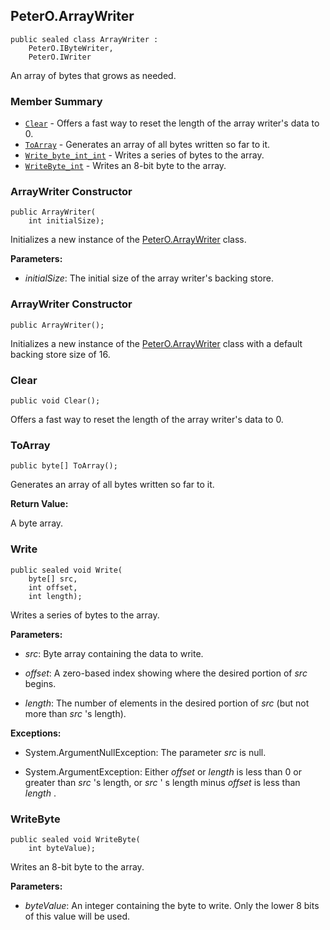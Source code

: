 ## PeterO.ArrayWriter

    public sealed class ArrayWriter :
        PeterO.IByteWriter,
        PeterO.IWriter

An array of bytes that grows as needed.

### Member Summary
* <code>[Clear](#Clear)</code> - Offers a fast way to reset the length of the array writer's data to 0.
* <code>[ToArray](#ToArray)</code> - Generates an array of all bytes written so far to it.
* <code>[Write_byte_int_int](#Write_byte_int_int)</code> - Writes a series of bytes to the array.
* <code>[WriteByte_int](#WriteByte_int)</code> - Writes an 8-bit byte to the array.

<a id="Void_ctor_Int32"></a>
### ArrayWriter Constructor

    public ArrayWriter(
        int initialSize);

Initializes a new instance of the [PeterO.ArrayWriter](PeterO.ArrayWriter.md) class.

<b>Parameters:</b>

 * <i>initialSize</i>: The initial size of the array writer's backing store.

<a id="Void_ctor"></a>
### ArrayWriter Constructor

    public ArrayWriter();

Initializes a new instance of the [PeterO.ArrayWriter](PeterO.ArrayWriter.md) class with a default backing store size of 16.

<a id="Clear"></a>
### Clear

    public void Clear();

Offers a fast way to reset the length of the array writer's data to 0.

<a id="ToArray"></a>
### ToArray

    public byte[] ToArray();

Generates an array of all bytes written so far to it.

<b>Return Value:</b>

A byte array.

<a id="Write_byte_int_int"></a>
### Write

    public sealed void Write(
        byte[] src,
        int offset,
        int length);

Writes a series of bytes to the array.

<b>Parameters:</b>

 * <i>src</i>: Byte array containing the data to write.

 * <i>offset</i>: A zero-based index showing where the desired portion of <i>src</i>
begins.

 * <i>length</i>: The number of elements in the desired portion of <i>src</i>
(but not more than <i>src</i>
's length).

<b>Exceptions:</b>

 * System.ArgumentNullException:
The parameter <i>src</i>
is null.

 * System.ArgumentException:
Either <i>offset</i>
or <i>length</i>
is less than 0 or greater than <i>src</i>
's length, or <i>src</i>
' s length minus <i>offset</i>
is less than <i>length</i>
.

<a id="WriteByte_int"></a>
### WriteByte

    public sealed void WriteByte(
        int byteValue);

Writes an 8-bit byte to the array.

<b>Parameters:</b>

 * <i>byteValue</i>: An integer containing the byte to write. Only the lower 8 bits of this value will be used.
